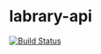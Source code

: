 # labrary-api

[![Build Status](https://travis-ci.com/andrebluiz94/labrary-api.svg?branch=master)](https://travis-ci.com/andrebluiz94/labrary-api)
